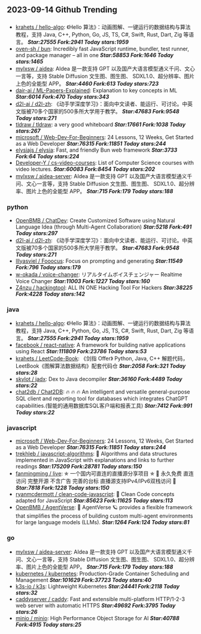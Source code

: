 ## 2023-09-14 Github Trending

### 
* [krahets / hello-algo](https://github.com/krahets/hello-algo): 《Hello 算法》：动画图解、一键运行的数据结构与算法教程，支持 Java, C++, Python, Go, JS, TS, C#, Swift, Rust, Dart, Zig 等语言。 ***Star:27555 Fork:2941 Today stars:1959***
* [oven-sh / bun](https://github.com/oven-sh/bun): Incredibly fast JavaScript runtime, bundler, test runner, and package manager – all in one ***Star:58853 Fork:1646 Today stars:1465***
* [mylxsw / aidea](https://github.com/mylxsw/aidea): AIdea 是一款支持 GPT 以及国产大语言模型通义千问、文心一言等，支持 Stable Diffusion 文生图、图生图、 SDXL1.0、超分辨率、图片上色的全能型 APP。 ***Star:4460 Fork:613 Today stars:723***
* [dair-ai / ML-Papers-Explained](https://github.com/dair-ai/ML-Papers-Explained): Explanation to key concepts in ML ***Star:6014 Fork:470 Today stars:343***
* [d2l-ai / d2l-zh](https://github.com/d2l-ai/d2l-zh): 《动手学深度学习》：面向中文读者、能运行、可讨论。中英文版被70多个国家的500多所大学用于教学。 ***Star:47683 Fork:9548 Today stars:271***
* [tldraw / tldraw](https://github.com/tldraw/tldraw): a very good whiteboard ***Star:17661 Fork:1038 Today stars:267***
* [microsoft / Web-Dev-For-Beginners](https://github.com/microsoft/Web-Dev-For-Beginners): 24 Lessons, 12 Weeks, Get Started as a Web Developer ***Star:76315 Fork:11851 Today stars:244***
* [elysiajs / elysia](https://github.com/elysiajs/elysia): Fast, and friendly Bun web framework ***Star:3733 Fork:64 Today stars:224***
* [Developer-Y / cs-video-courses](https://github.com/Developer-Y/cs-video-courses): List of Computer Science courses with video lectures. ***Star:60083 Fork:8454 Today stars:202***
* [mylxsw / aidea-server](https://github.com/mylxsw/aidea-server): AIdea 是一款支持 GPT 以及国产大语言模型通义千问、文心一言等，支持 Stable Diffusion 文生图、图生图、 SDXL1.0、超分辨率、图片上色的全能型 APP。 ***Star:715 Fork:179 Today stars:188***

### python
* [OpenBMB / ChatDev](https://github.com/OpenBMB/ChatDev): Create Customized Software using Natural Language Idea (through Multi-Agent Collaboration) ***Star:5218 Fork:491 Today stars:297***
* [d2l-ai / d2l-zh](https://github.com/d2l-ai/d2l-zh): 《动手学深度学习》：面向中文读者、能运行、可讨论。中英文版被70多个国家的500多所大学用于教学。 ***Star:47683 Fork:9548 Today stars:271***
* [lllyasviel / Fooocus](https://github.com/lllyasviel/Fooocus): Focus on prompting and generating ***Star:11549 Fork:796 Today stars:179***
* [w-okada / voice-changer](https://github.com/w-okada/voice-changer): リアルタイムボイスチェンジャー Realtime Voice Changer ***Star:11003 Fork:1227 Today stars:160***
* [Z4nzu / hackingtool](https://github.com/Z4nzu/hackingtool): ALL IN ONE Hacking Tool For Hackers ***Star:38225 Fork:4228 Today stars:142***

### java
* [krahets / hello-algo](https://github.com/krahets/hello-algo): 《Hello 算法》：动画图解、一键运行的数据结构与算法教程，支持 Java, C++, Python, Go, JS, TS, C#, Swift, Rust, Dart, Zig 等语言。 ***Star:27555 Fork:2941 Today stars:1959***
* [facebook / react-native](https://github.com/facebook/react-native): A framework for building native applications using React ***Star:111809 Fork:23786 Today stars:53***
* [krahets / LeetCode-Book](https://github.com/krahets/LeetCode-Book): 《剑指 Offer》 Python, Java, C++ 解题代码，LeetBook《图解算法数据结构》配套代码仓 ***Star:2058 Fork:321 Today stars:28***
* [skylot / jadx](https://github.com/skylot/jadx): Dex to Java decompiler ***Star:36160 Fork:4489 Today stars:22***
* [chat2db / Chat2DB](https://github.com/chat2db/Chat2DB): 🔥 🔥 🔥 An intelligent and versatile general-purpose SQL client and reporting tool for databases which integrates ChatGPT capabilities.(智能的通用数据库SQL客户端和报表工具) ***Star:7412 Fork:991 Today stars:22***

### javascript
* [microsoft / Web-Dev-For-Beginners](https://github.com/microsoft/Web-Dev-For-Beginners): 24 Lessons, 12 Weeks, Get Started as a Web Developer ***Star:76315 Fork:11851 Today stars:244***
* [trekhleb / javascript-algorithms](https://github.com/trekhleb/javascript-algorithms): 📝 Algorithms and data structures implemented in JavaScript with explanations and links to further readings ***Star:175209 Fork:28781 Today stars:150***
* [fanmingming / live](https://github.com/fanmingming/live): ✯ 一个国内可直连的直播源分享项目 ✯ 🔕 永久免费 直连访问 完整开源 不含广告 完善的台标 直播源支持IPv4/IPv6双栈访问 🔕 ***Star:7818 Fork:1228 Today stars:150***
* [ryanmcdermott / clean-code-javascript](https://github.com/ryanmcdermott/clean-code-javascript): 🛁 Clean Code concepts adapted for JavaScript ***Star:85623 Fork:11625 Today stars:113***
* [OpenBMB / AgentVerse](https://github.com/OpenBMB/AgentVerse): 🤖 AgentVerse 🪐 provides a flexible framework that simplifies the process of building custom multi-agent environments for large language models (LLMs). ***Star:1264 Fork:124 Today stars:81***

### go
* [mylxsw / aidea-server](https://github.com/mylxsw/aidea-server): AIdea 是一款支持 GPT 以及国产大语言模型通义千问、文心一言等，支持 Stable Diffusion 文生图、图生图、 SDXL1.0、超分辨率、图片上色的全能型 APP。 ***Star:715 Fork:179 Today stars:188***
* [kubernetes / kubernetes](https://github.com/kubernetes/kubernetes): Production-Grade Container Scheduling and Management ***Star:101629 Fork:37723 Today stars:40***
* [k3s-io / k3s](https://github.com/k3s-io/k3s): Lightweight Kubernetes ***Star:24441 Fork:2118 Today stars:32***
* [caddyserver / caddy](https://github.com/caddyserver/caddy): Fast and extensible multi-platform HTTP/1-2-3 web server with automatic HTTPS ***Star:49692 Fork:3795 Today stars:26***
* [minio / minio](https://github.com/minio/minio): High Performance Object Storage for AI ***Star:40788 Fork:4915 Today stars:25***

